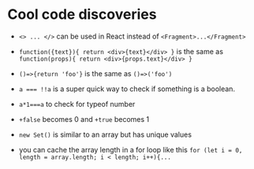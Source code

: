 # Cool code discoveries

 - `<> ... </>` can be used in React instead of `<Fragment>...</Fragment>`
 
 - `function({text}){ return <div>{text}</div> }` is the same as `function(props){ return <div>{props.text}</div> }`

- `()=>{return 'foo'}` is the same as `()=>('foo')`

 - `a === !!a` is a super quick way to check if something is a boolean.
 
 - `a*1===a` to check for typeof number

 - `+false` becomes 0 and `+true` becomes 1

 - `new Set()` is similar to an array but has unique values
 
 - you can cache the array length in a for loop like this `for (let i = 0, length = array.length; i < length; i++){...`
